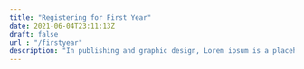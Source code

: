 ```yaml
---
title: "Registering for First Year"
date: 2021-06-04T23:11:13Z
draft: false
url : "/firstyear"
description: "In publishing and graphic design, Lorem ipsum is a placeholder text commonly used to demonstrate the visual form of a document or a typeface without relying on meaningful content. Lorem ipsum may be used as a placeholder before final copy is available."
---
```


